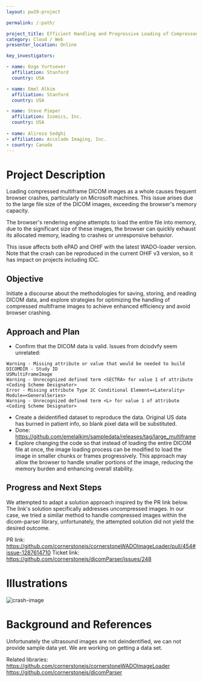 ```yaml
---
layout: pw39-project

permalink: /:path/

project_title: Efficient Handling and Progressive Loading of Compressed Multiframe DICOM Images
category: Cloud / Web
presenter_location: Online

key_investigators:

- name: Ozge Yurtsever
  affiliation: Stanford
  country: USA

- name: Emel Alkim
  affiliation: Stanford
  country: USA

- name: Steve Pieper
  affiliation: Isomics, Inc.
  country: USA
  
- name: Alireza Sedghi
- affiliation: Accolade Imaging, Inc.
- country: Canada
---
```


# Project Description

<!-- Add a short paragraph describing the project. -->

Loading compressed multiframe DICOM images as a whole causes frequent browser crashes, particularly on Microsoft machines. This issue arises due to the large file size of the DICOM images, exceeding the browser's memory capacity.

The browser's rendering engine attempts to load the entire file into memory, due to the significant size of these images, the browser can quickly exhaust its allocated memory, leading to crashes or unresponsive behavior.

This issue affects both ePAD and OHIF with the latest WADO-loader version.  Note that the crash can be reproduced in the current OHIF v3 version, so it has impact on projects including IDC.

## Objective

<!-- Describe here WHAT you would like to achieve (what you will have as end result). -->

Initiate a discourse about the methodologies for saving, storing, and reading DICOM data, and explore strategies for optimizing the handling of compressed multiframe images to achieve enhanced efficiency and avoid browser crashing.



## Approach and Plan

<!-- Describe here HOW you would like to achieve the objectives stated above. -->
* Confirm that the DICOM data is valid.  Issues from dciodvfy seem unrelated:
```
Warning - Missing attribute or value that would be needed to build DICOMDIR - Study ID
USMultiFrameImage
Warning - Unrecognized defined term <SECTRA> for value 1 of attribute <Coding Scheme Designator>
Error - Missing attribute Type 2C Conditional Element=<Laterality> Module=<GeneralSeries>
Warning - Unrecognized defined term <L> for value 1 of attribute <Coding Scheme Designator>
```
* Create a deidentified dataset to reproduce the data.  Original US data has burned in patient info, so blank pixel data will be substituted.
*  Done: https://github.com/emelalkim/sampledata/releases/tag/large_multiframe
* Explore changing the code so that instead of loading the entire DICOM file at once, the image loading process can be modified to load the image in smaller chunks or frames progressively. This approach may allow the browser to handle smaller portions of the image, reducing the memory burden and enhancing overall stability.

## Progress and Next Steps

<!-- Update this section as you make progress, describing of what you have ACTUALLY DONE.
     If there are specific steps that you could not complete then you can describe them here, too. -->

We attempted to adapt a solution approach inspired by the PR link below. The link's solution specifically addresses uncompressed images. In our case, we tried a similar method to handle compressed images within the dicom-parser library, unfortunately, the attempted solution did not yield the desired outcome.

PR link: <https://github.com/cornerstonejs/cornerstoneWADOImageLoader/pull/454#issue-1287614710>
Ticket link: <https://github.com/cornerstonejs/dicomParser/issues/248>

# Illustrations

<!-- Add pictures and links to videos that demonstrate what has been accomplished. -->

![crash-image](https://github.com/NA-MIC/ProjectWeek/assets/9955081/9f80cbd7-cfa7-4c54-934c-9d165fe38e1a)

# Background and References

<!-- If you developed any software, include link to the source code repository.
     If possible, also add links to sample data, and to any relevant publications. -->

Unfortunately the ultrasound images are not deindentified, we can not provide sample data yet. We are working on getting a data set.

Related libraries:
<https://github.com/cornerstonejs/cornerstoneWADOImageLoader>
<https://github.com/cornerstonejs/dicomParser>
